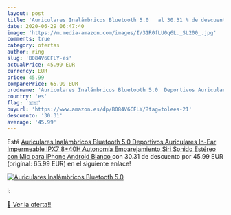 ```yaml
---
layout: post
title: 'Auriculares Inalámbricos Bluetooth 5.0   al 30.31 % de descuento'
date: 2020-06-29 06:47:40
image: 'https://m.media-amazon.com/images/I/31R0fLU0q6L._SL200_.jpg'
comments: true
category: ofertas
author: ring
slug: 'B084V6CFLY-es'
actualPrice: 45.99 EUR
currency: EUR
price: 45.99
comparePrice: 65.99 EUR
prodname: 'Auriculares Inalámbricos Bluetooth 5.0  Deportivos Auriculares In-Ear Impermeable IPX7 8+40H Autonomía Emparejamiento Siri Sonido Estéreo con Mic para iPhone Android  Blanco '
country: 'es'
flag: '🇪🇸'
buyurl: 'https://www.amazon.es/dp/B084V6CFLY/?tag=tolees-21'
descuento: '30.31'
average: '45.99'
---
```


Está [Auriculares Inalámbricos Bluetooth 5.0  Deportivos Auriculares In-Ear Impermeable IPX7 8+40H Autonomía Emparejamiento Siri Sonido Estéreo con Mic para iPhone Android  Blanco ](https://www.amazon.es/dp/B084V6CFLY/?tag=tolees-21) con 30.31 de descuento por 45.99 EUR (original: 65.99 EUR) en el siguiente enlace!

[![Auriculares Inalámbricos Bluetooth 5.0  ](https://m.media-amazon.com/images/I/31R0fLU0q6L._SL200_.jpg)](https://www.amazon.es/dp/B084V6CFLY/?tag=tolees-21)

ℹ️:


[🛒 Ver la oferta!!](https://www.amazon.es/dp/B084V6CFLY/?tag=tolees-21)
